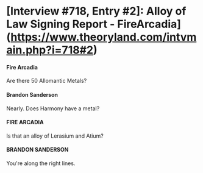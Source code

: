 # [Interview #718, Entry #2]: Alloy of Law Signing Report - FireArcadia](https://www.theoryland.com/intvmain.php?i=718#2)

#### Fire Arcadia

Are there 50 Allomantic Metals?

#### Brandon Sanderson

Nearly. Does Harmony have a metal?

#### FIRE ARCADIA

Is that an alloy of Lerasium and Atium?

#### BRANDON SANDERSON

You're along the right lines.

